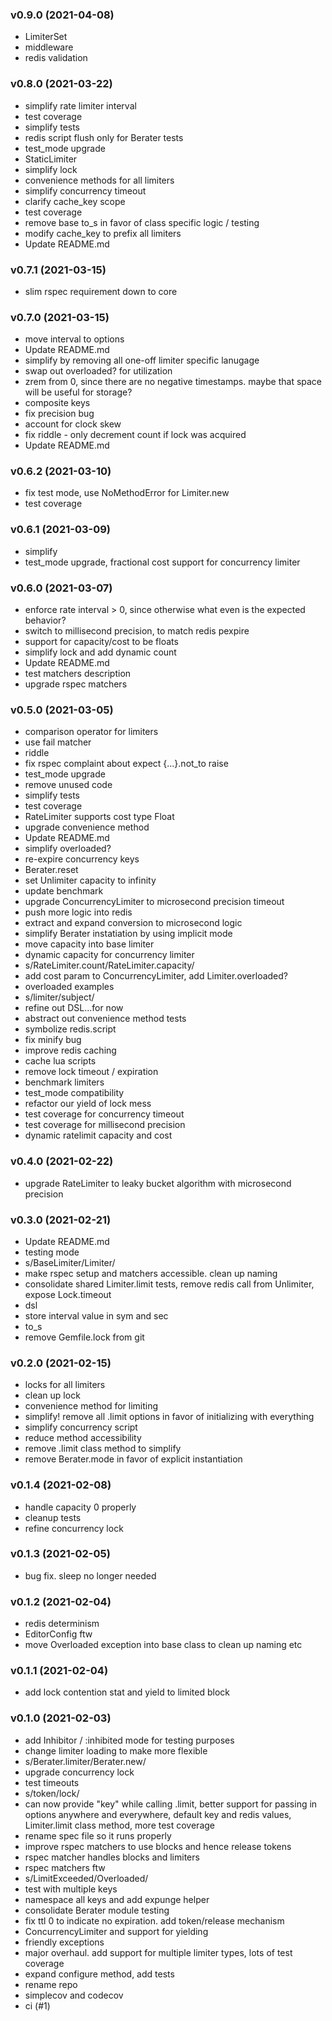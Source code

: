 ###  v0.9.0  (2021-04-08)
- LimiterSet
- middleware
- redis validation

###  v0.8.0  (2021-03-22)
- simplify rate limiter interval
- test coverage
- simplify tests
- redis script flush only for Berater tests
- test_mode upgrade
- StaticLimiter
- simplify lock
- convenience methods for all limiters
- simplify concurrency timeout
- clarify cache_key scope
- test coverage
- remove base to_s in favor of class specific logic / testing
- modify cache_key to prefix all limiters
- Update README.md

###  v0.7.1  (2021-03-15)
- slim rspec requirement down to core

###  v0.7.0  (2021-03-15)
- move interval to options
- Update README.md
- simplify by removing all one-off limiter specific lanugage
- swap out overloaded? for utilization
- zrem from 0, since there are no negative timestamps.  maybe that space will be useful for storage?
- composite keys
- fix precision bug
- account for clock skew
- fix riddle - only decrement count if lock was acquired
- Update README.md

###  v0.6.2  (2021-03-10)
- fix test mode, use NoMethodError for Limiter.new
- test coverage

###  v0.6.1  (2021-03-09)
- simplify
- test_mode upgrade, fractional cost support for concurrency limiter

###  v0.6.0  (2021-03-07)
- enforce rate interval > 0, since otherwise what even is the expected behavior?
- switch to millisecond precision, to match redis pexpire
- support for capacity/cost to be floats
- simplify lock and add dynamic count
- Update README.md
- test matchers description
- upgrade rspec matchers

###  v0.5.0  (2021-03-05)
- comparison operator for limiters
- use fail matcher
- riddle
- fix rspec complaint about expect {...}.not_to raise
- test_mode upgrade
- remove unused code
- simplify tests
- test coverage
- RateLimiter supports cost type Float
- upgrade convenience method
- Update README.md
- simplify overloaded?
- re-expire concurrency keys
- Berater.reset
- set Unlimiter capacity to infinity
- update benchmark
- upgrade ConcurrencyLimiter to microsecond precision timeout
- push more logic into redis
- extract and expand conversion to microsecond logic
- simplify Berater instatiation by using implicit mode
- move capacity into base limiter
- dynamic capacity for concurrency limiter
- s/RateLimiter.count/RateLimiter.capacity/
- add cost param to ConcurrencyLimiter, add Limiter.overloaded?
- overloaded examples
- s/limiter/subject/
- refine out DSL...for now
- abstract out convenience method tests
- symbolize redis.script
- fix minify bug
- improve redis caching
- cache lua scripts
- remove lock timeout / expiration
- benchmark limiters
- test_mode compatibility
- refactor our yield of lock mess
- test coverage for concurrency timeout
- test coverage for millisecond precision
- dynamic ratelimit capacity and cost

###  v0.4.0  (2021-02-22)
- upgrade RateLimiter to leaky bucket algorithm with microsecond precision

###  v0.3.0  (2021-02-21)
- Update README.md
- testing mode
- s/BaseLimiter/Limiter/
- make rspec setup and matchers accessible.  clean up naming
- consolidate shared Limiter.limit tests, remove redis call from Unlimiter, expose Lock.timeout
- dsl
- store interval value in sym and sec
- to_s
- remove Gemfile.lock from git

###  v0.2.0  (2021-02-15)
- locks for all limiters
- clean up lock
- convenience method for limiting
- simplify!  remove all .limit options in favor of initializing with everything
- simplify concurrency script
- reduce method accessibility
- remove .limit class method to simplify
- remove Berater.mode in favor of explicit instantiation

###  v0.1.4  (2021-02-08)
- handle capacity 0 properly
- cleanup tests
- refine concurrency lock

###  v0.1.3  (2021-02-05)
- bug fix.  sleep no longer needed

###  v0.1.2  (2021-02-04)
- redis determinism
- EditorConfig ftw
- move Overloaded exception into base class to clean up naming etc

###  v0.1.1  (2021-02-04)
- add lock contention stat and yield to limited block

###  v0.1.0  (2021-02-03)
- add Inhibitor / :inhibited mode for testing purposes
- change limiter loading to make more flexible
- s/Berater.limiter/Berater.new/
- upgrade concurrency lock
- test timeouts
- s/token/lock/
- can now provide "key" while calling .limit, better support for passing in options anywhere and everywhere, default key and redis values, Limiter.limit class method, more test coverage
- rename spec file so it runs properly
- improve rspec matchers to use blocks and hence release tokens
- rspec matcher handles blocks and limiters
- rspec matchers ftw
- s/LimitExceeded/Overloaded/
- test with multiple keys
- namespace all keys and add expunge helper
- consolidate Berater module testing
- fix ttl 0 to indicate no expiration.  add token/release mechanism
- ConcurrencyLimiter and support for yielding
- friendly exceptions
- major overhaul.  add support for multiple limiter types, lots of test coverage
- expand configure method, add tests
- rename repo
- simplecov and codecov
- ci (#1)

